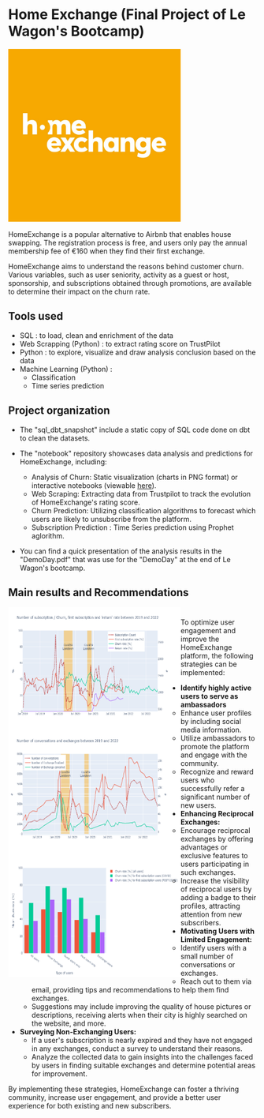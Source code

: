 
# Home Exchange (Final Project of Le Wagon's Bootcamp)


<img  width="350" height="350" src="plot/homeexchange_slack.jpg">

HomeExchange is a popular alternative to Airbnb that enables house swapping. The registration process is free, and users only pay the annual membership fee of €160 when they find their first exchange.

HomeExchange aims to understand the reasons behind customer churn. Various variables, such as user seniority, activity as a guest or host, sponsorship, and subscriptions obtained through promotions, are available to determine their impact on the churn rate.


## Tools used 

  - SQL : to load, clean and enrichment of the data
  - Web Scrapping (Python) : to extract rating score on TrustPilot
  - Python : to explore, visualize and draw analysis conclusion based on the data
  - Machine Learning (Python) :
      - Classification
      - Time series prediction


## Project organization 


 - The "sql_dbt_snapshot" include a static copy of SQL code done on dbt to clean the datasets. 
 - The "notebook" repository showcases data analysis and predictions for HomeExchange, including:
     - Analysis of Churn: Static visualization (charts in PNG format) or interactive notebooks (viewable [here](https://nbviewer.org/github/ctherreau/HomeExchange/blob/main/notebook/AnalysisChurn_interactive.ipynb)).
     - Web Scraping: Extracting data from Trustpilot to track the evolution of HomeExchange's rating score.
     - Churn Prediction: Utilizing classification algorithms to forecast which users are likely to unsubscribe from the platform.
     - Subscription Prediction : Time Series prediction using Prophet aglorithm. 

 - You can find a quick presentation of the analysis results in the "DemoDay.pdf" that was use for the "DemoDay" at the end of Le Wagon's bootcamp. 

## Main results and Recommendations

<img align='left' width="350" height="250" src="plot/subscription_plot.png">  


<img align='left' width="350" height="250" src="plot/exchange_plot.png">  


<img align='left' width="350" height="250" src="plot/users_type_plot.png">  


#


To optimize user engagement and improve the HomeExchange platform, the following strategies can be implemented:

- **Identify highly active users to serve as ambassadors**
    - Enhance user profiles by including social media information.
    - Utilize ambassadors to promote the platform and engage with the community.
    - Recognize and reward users who successfully refer a significant number of new users.
- **Enhancing Reciprocal Exchanges:**
    - Encourage reciprocal exchanges by offering advantages or exclusive features to users participating in such exchanges.
    - Increase the visibility of reciprocal users by adding a badge to their profiles, attracting attention from new subscribers.
- **Motivating Users with Limited Engagement:**
    - Identify users with a small number of conversations or exchanges.
    - Reach out to them via email, providing tips and recommendations to help them find exchanges.
    - Suggestions may include improving the quality of house pictures or descriptions, receiving alerts when their city is highly searched on the website, and more.
- **Surveying Non-Exchanging Users:**
    - If a user's subscription is nearly expired and they have not engaged in any exchanges, conduct a survey to understand their reasons.
    - Analyze the collected data to gain insights into the challenges faced by users in finding suitable exchanges and determine potential areas for improvement.


By implementing these strategies, HomeExchange can foster a thriving community, increase user engagement, and provide a better user experience for both existing and new subscribers.


